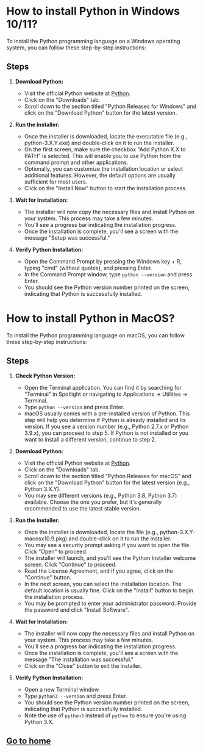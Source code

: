 # How to install Python in Windows 10/11?
To install the Python programming language on a Windows operating system, you can follow these step-by-step instructions:

## Steps
1. **Download Python:**
    - Visit the official Python website at [Python](https://www.python.org/).
    - Click on the "Downloads" tab.
    - Scroll down to the section titled "Python Releases for Windows" and click on the "Download Python" button for the latest version.

2. **Run the Installer:**
    - Once the installer is downloaded, locate the executable file (e.g., python-3.X.Y.exe) and double-click on it to run the installer.
    - On the first screen, make sure the checkbox "Add Python X.X to PATH" is selected. This will enable you to use Python from the command prompt and other applications.
    - Optionally, you can customize the installation location or select additional features. However, the default options are usually sufficient for most users.
    - Click on the "Install Now" button to start the installation process.

3. **Wait for Installation:**
    - The installer will now copy the necessary files and install Python on your system. This process may take a few minutes.
    - You'll see a progress bar indicating the installation progress.
    - Once the installation is complete, you'll see a screen with the message "Setup was successful."

4.  **Verify Python Installation:**
    - Open the Command Prompt by pressing the Windows key + R, typing "cmd" (without quotes), and pressing Enter.
    - In the Command Prompt window, type `python --version` and press Enter.
    - You should see the Python version number printed on the screen, indicating that Python is successfully installed.

# How to install Python in MacOS?
To install the Python programming language on macOS, you can follow these step-by-step instructions:

## Steps
1.  **Check Python Version:**
    - Open the Terminal application. You can find it by searching for "Terminal" in Spotlight or navigating to Applications → Utilities → Terminal.
    - Type `python --version` and press Enter.
    - macOS usually comes with a pre-installed version of Python. This step will help you determine if Python is already installed and its version. If you see a version number (e.g., Python 2.7.x or Python 3.9.x), you can proceed to step 5. If Python is not installed or you want to install a different version, continue to step 2.

2.  **Download Python:**
    - Visit the official Python website at [Python](https://www.python.org/).
    - Click on the "Downloads" tab.
    - Scroll down to the section titled "Python Releases for macOS" and click on the "Download Python" button for the latest version (e.g., Python 3.X.Y).
    - You may see different versions (e.g., Python 3.8, Python 3.7) available. Choose the one you prefer, but it's generally recommended to use the latest stable version.

3.  **Run the Installer:**
    - Once the installer is downloaded, locate the file (e.g., python-3.X.Y-macosx10.9.pkg) and double-click on it to run the installer.
    - You may see a security prompt asking if you want to open the file. Click "Open" to proceed.
    - The installer will launch, and you'll see the Python Installer welcome screen. Click "Continue" to proceed.
    - Read the License Agreement, and if you agree, click on the "Continue" button.
    - In the next screen, you can select the installation location. The default location is usually fine. Click on the "Install" button to begin the installation process.
    - You may be prompted to enter your administrator password. Provide the password and click "Install Software".

4.  **Wait for Installation:**
    - The installer will now copy the necessary files and install Python on your system. This process may take a few minutes.
    - You'll see a progress bar indicating the installation progress.
    - Once the installation is complete, you'll see a screen with the message "The installation was successful."
    - Click on the "Close" button to exit the installer.

5.  **Verify Python Installation:**    
    - Open a new Terminal window.
    - Type `python3 --version` and press Enter.
    - You should see the Python version number printed on the screen, indicating that Python is successfully installed.
    - Note the use of `python3` instead of `python` to ensure you're using Python 3.X.

## [Go to home](../README.md)
